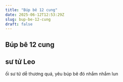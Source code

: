 ```yaml
---
title: "Búp bê 12 cung"
date: 2025-06-12T12:53:29Z
slug: bup-be-12-cung
draft: false
---
```


## Búp bê 12 cung

## sư tử Leo

ối sư tử dễ thương quá, yêu búp bê đó nhắm nhắm lun